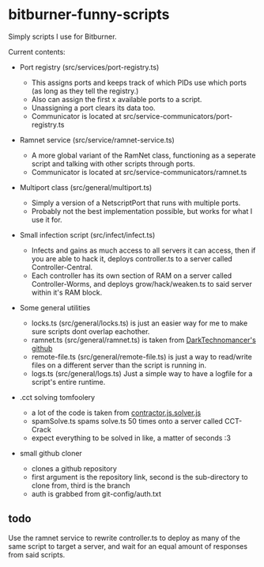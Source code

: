 # bitburner-funny-scripts

Simply scripts I use for Bitburner.

Current contents:

- Port registry (src/services/port-registry.ts)
    - This assigns ports and keeps track of which PIDs use which ports (as long as they tell the registry.)
    - Also can assign the first x available ports to a script.
    - Unassigning a port clears its data too.
    - Communicator is located at src/service-communicators/port-registry.ts


- Ramnet service (src/service/ramnet-service.ts)
    - A more global variant of the RamNet class, functioning as a seperate script and talking with other scripts through ports.
    - Communicator is located at src/service-communicators/ramnet.ts

- Multiport class (src/general/multiport.ts)
    - Simply a version of a NetscriptPort that runs with multiple ports.
    - Probably not the best implementation possible, but works for what I use it for.

- Small infection script (src/infect/infect.ts)
    - Infects and gains as much access to all servers it can access, then if you are able to hack it, deploys controller.ts to a server called Controller-Central.
    - Each controller has its own section of RAM on a server called Controller-Worms, and deploys grow/hack/weaken.ts to said server within it's RAM block.

- Some general utilities
    - locks.ts (src/general/locks.ts) is just an easier way for me to make sure scripts dont overlap eachother.
    - ramnet.ts (src/general/ramnet.ts) is taken from [DarkTechnomancer's github](https://github.com/DarkTechnomancer/darktechnomancer.github.io)
    - remote-file.ts (src/general/remote-file.ts) is just a way to read/write files on a different server than the script is running in.
    - logs.ts (src/general/logs.ts) Just a simple way to have a logfile for a script's entire runtime.

- .cct solving tomfoolery
    - a lot of the code is taken from [contractor.js.solver.js](https://github.com/alainbryden/bitburner-scripts/blob/main/Tasks/contractor.js.solver.js)
    - spamSolve.ts spams solve.ts 50 times onto a server called CCT-Crack
    - expect everything to be solved in like, a matter of seconds :3

- small github cloner
    - clones a github repository
    - first argument is the repository link, second is the sub-directory to clone from, third is the branch
    - auth is grabbed from git-config/auth.txt

## todo

Use the ramnet service to rewrite controller.ts to deploy as many of the same script to target a server, and wait for an equal amount of responses from said scripts.
